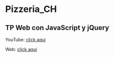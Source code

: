 # Pizzeria_CH

<h2>TP Web con JavaScript y jQuery</h2>

<p>YouTube: <a href="https://www.youtube.com/watch?v=UfsxmjIQJm0&list=LL&index=2&ab_channel=ArtemioDerkachev" target="_blanck">click aqui</a></p>
<p>Web: <a href="https://artemiod.github.io/Pizzeria_CH/" target="_blanck">click aqui</a></p>

<img src="https://img.freepik.com/foto-gratis/vista-superior-dos-pizzas-italianas-servidas-sobre-fondo-madera-espolvoreados-harina_141793-507.jpg?size=626&ext=jpg" alt="">


